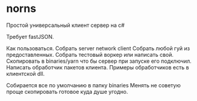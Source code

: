 # norns
Простой универсальный клиент сервер на c#

Требует fastJSON.

Как пользоваться.
Собрать server network client
Собрать любой гуй из предоставленных.
Собрать тестовый воркер или написать свой. Скопировать в binaries/yarn что бы сервер при запуске его подключил.
Написать обработчик пакетов клиента. Примеры обработчиков есть в клиентской dll.

Собирается все по умолчанию в папку binaries Менять не советую проще скопировать готовое куда душе угодно.
